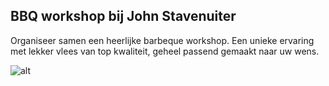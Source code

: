 ## BBQ workshop bij John Stavenuiter

Organiseer samen een heerlijke barbeque workshop. Een unieke ervaring met lekker vlees van top kwaliteit, geheel passend gemaakt naar uw wens.

![alt](/img/party.jpg)
